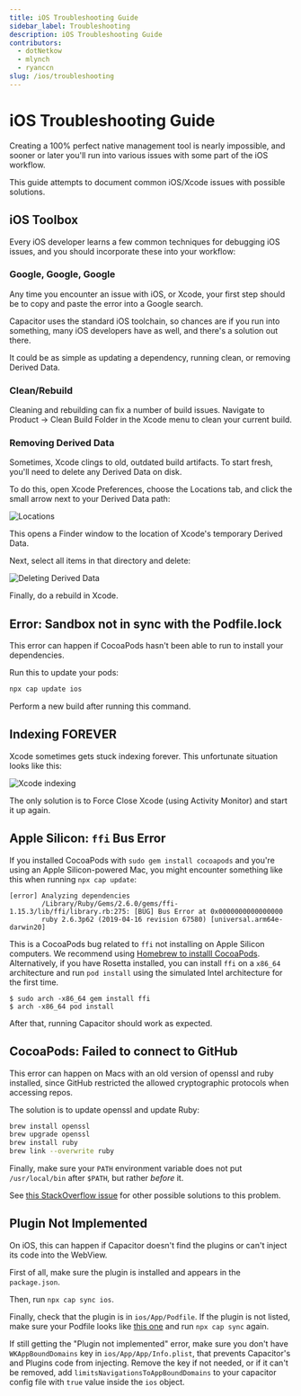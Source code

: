 ```yaml
---
title: iOS Troubleshooting Guide
sidebar_label: Troubleshooting
description: iOS Troubleshooting Guide
contributors:
  - dotNetkow
  - mlynch
  - ryanccn
slug: /ios/troubleshooting
---
```


# iOS Troubleshooting Guide

Creating a 100% perfect native management tool is nearly impossible, and sooner or later you'll run into various issues with some part of the iOS workflow.

This guide attempts to document common iOS/Xcode issues with possible solutions.

## iOS Toolbox

Every iOS developer learns a few common techniques for debugging iOS issues, and you should incorporate these into your workflow:

### Google, Google, Google

Any time you encounter an issue with iOS, or Xcode, your first step should be to copy and paste the error into a Google search.

Capacitor uses the standard iOS toolchain, so chances are if you run into something, many iOS developers have as well, and there's a solution out there.

It could be as simple as updating a dependency, running clean, or removing Derived Data.

### Clean/Rebuild

Cleaning and rebuilding can fix a number of build issues. Navigate to Product -> Clean Build Folder in the Xcode menu to clean your current build.

### Removing Derived Data

Sometimes, Xcode clings to old, outdated build artifacts. To start fresh, you'll need to delete any Derived Data on disk.

To do this, open Xcode Preferences, choose the Locations tab, and click the small arrow next to your Derived Data path:

![Locations](../../../static/img/v4/docs/ios/location-prefs.png)

This opens a Finder window to the location of Xcode's temporary Derived Data.

Next, select all items in that directory and delete:

![Deleting Derived Data](../../../static/img/v4/docs/ios/deleting-derived-data.png)

Finally, do a rebuild in Xcode.

## Error: Sandbox not in sync with the Podfile.lock

This error can happen if CocoaPods hasn't been able to run to install your dependencies.

Run this to update your pods:

```bash
npx cap update ios
```

Perform a new build after running this command.

## Indexing FOREVER

Xcode sometimes gets stuck indexing forever. This unfortunate situation looks like this:

![Xcode indexing](../../../static/img/v4/docs/ios/indexing.png)

The only solution is to Force Close Xcode (using Activity Monitor) and start it up again.

## Apple Silicon: `ffi` Bus Error

If you installed CocoaPods with `sudo gem install cocoapods` and you're using an Apple Silicon-powered Mac, you might encounter something like this when running `npx cap update`:

```
[error] Analyzing dependencies
        /Library/Ruby/Gems/2.6.0/gems/ffi-1.15.3/lib/ffi/library.rb:275: [BUG] Bus Error at 0x0000000000000000
        ruby 2.6.3p62 (2019-04-16 revision 67580) [universal.arm64e-darwin20]
```

This is a CocoaPods bug related to `ffi` not installing on Apple Silicon computers.
We recommend using [Homebrew to installl CocoaPods](/docs/getting-started/environment-setup#homebrew).
Alternatively, if you have Rosetta installed, you can install `ffi` on a `x86_64` architecture and run `pod install` using the simulated Intel architecture for the first time.

```
$ sudo arch -x86_64 gem install ffi
$ arch -x86_64 pod install
```

After that, running Capacitor should work as expected.

## CocoaPods: Failed to connect to GitHub

This error can happen on Macs with an old version of openssl and ruby installed, since GitHub
restricted the allowed cryptographic protocols when accessing repos.

The solution is to update openssl and update Ruby:

```bash
brew install openssl
brew upgrade openssl
brew install ruby
brew link --overwrite ruby
```

Finally, make sure your `PATH` environment variable does not put `/usr/local/bin` after `$PATH`, but rather _before_ it.

See [this StackOverflow issue](https://stackoverflow.com/questions/38993527/cocoapods-failed-to-connect-to-github-to-update-the-cocoapods-specs-specs-repo/48996424#48996424) for other possible solutions to this problem.

## Plugin Not Implemented

On iOS, this can happen if Capacitor doesn't find the plugins or can't inject its code into the WebView.

First of all, make sure the plugin is installed and appears in the `package.json`.

Then, run `npx cap sync ios`.

Finally, check that the plugin is in `ios/App/Podfile`. If the plugin is not listed, make sure your Podfile looks like [this one](https://github.com/ionic-team/capacitor/blob/main/ios-template/App/Podfile) and run `npx cap sync` again.

If still getting the "Plugin not implemented" error, make sure you don't have `WKAppBoundDomains` key in `ios/App/App/Info.plist`, that prevents Capacitor's and Plugins code from injecting. Remove the key if not needed, or if it can't be removed, add `limitsNavigationsToAppBoundDomains` to your capacitor config file with `true` value inside the `ios` object.
